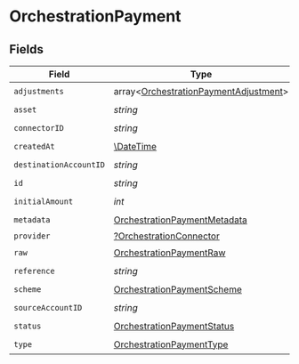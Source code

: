 # OrchestrationPayment


## Fields

| Field                                                                                          | Type                                                                                           | Required                                                                                       | Description                                                                                    | Example                                                                                        |
| ---------------------------------------------------------------------------------------------- | ---------------------------------------------------------------------------------------------- | ---------------------------------------------------------------------------------------------- | ---------------------------------------------------------------------------------------------- | ---------------------------------------------------------------------------------------------- |
| `adjustments`                                                                                  | array<[OrchestrationPaymentAdjustment](../../models/shared/OrchestrationPaymentAdjustment.md)> | :heavy_check_mark:                                                                             | N/A                                                                                            |                                                                                                |
| `asset`                                                                                        | *string*                                                                                       | :heavy_check_mark:                                                                             | N/A                                                                                            | USD                                                                                            |
| `connectorID`                                                                                  | *string*                                                                                       | :heavy_check_mark:                                                                             | N/A                                                                                            |                                                                                                |
| `createdAt`                                                                                    | [\DateTime](https://www.php.net/manual/en/class.datetime.php)                                  | :heavy_check_mark:                                                                             | N/A                                                                                            |                                                                                                |
| `destinationAccountID`                                                                         | *string*                                                                                       | :heavy_check_mark:                                                                             | N/A                                                                                            |                                                                                                |
| `id`                                                                                           | *string*                                                                                       | :heavy_check_mark:                                                                             | N/A                                                                                            | XXX                                                                                            |
| `initialAmount`                                                                                | *int*                                                                                          | :heavy_check_mark:                                                                             | N/A                                                                                            | 100                                                                                            |
| `metadata`                                                                                     | [OrchestrationPaymentMetadata](../../models/shared/OrchestrationPaymentMetadata.md)            | :heavy_check_mark:                                                                             | N/A                                                                                            |                                                                                                |
| `provider`                                                                                     | [?OrchestrationConnector](../../models/shared/OrchestrationConnector.md)                       | :heavy_minus_sign:                                                                             | N/A                                                                                            |                                                                                                |
| `raw`                                                                                          | [OrchestrationPaymentRaw](../../models/shared/OrchestrationPaymentRaw.md)                      | :heavy_check_mark:                                                                             | N/A                                                                                            |                                                                                                |
| `reference`                                                                                    | *string*                                                                                       | :heavy_check_mark:                                                                             | N/A                                                                                            |                                                                                                |
| `scheme`                                                                                       | [OrchestrationPaymentScheme](../../models/shared/OrchestrationPaymentScheme.md)                | :heavy_check_mark:                                                                             | N/A                                                                                            |                                                                                                |
| `sourceAccountID`                                                                              | *string*                                                                                       | :heavy_check_mark:                                                                             | N/A                                                                                            |                                                                                                |
| `status`                                                                                       | [OrchestrationPaymentStatus](../../models/shared/OrchestrationPaymentStatus.md)                | :heavy_check_mark:                                                                             | N/A                                                                                            |                                                                                                |
| `type`                                                                                         | [OrchestrationPaymentType](../../models/shared/OrchestrationPaymentType.md)                    | :heavy_check_mark:                                                                             | N/A                                                                                            |                                                                                                |